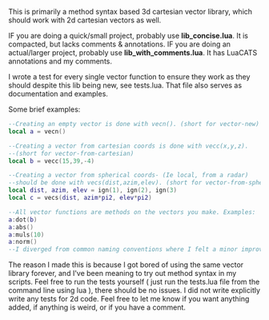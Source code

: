 This is primarily a method syntax based 3d cartesian vector library, which should work with 2d cartesian vectors as well.

IF you are doing a quick/small project, probably use **lib_concise.lua**. It is compacted, but lacks comments & annotations.
IF you are doing an actual/larger project, probably use **lib_with_comments.lua**. It has LuaCATS annotations and my comments.

I wrote a test for every single vector function to ensure they work as they should despite this lib being new, see tests.lua. That file also serves as documentation and examples.

Some brief examples:
```lua
--Creating an empty vector is done with vecn(). (short for vector-new) (this has to do with conveying intent)
local a = vecn()

--Creating a vector from cartesian coords is done with vecc(x,y,z).
--(short for vector-from-cartesian)
local b = vecc(15,39,-4)

--Creating a vector from spherical coords- (Ie local, from a radar)
--should be done with vecs(dist,azim,elev). (short for vector-from-spherical)
local dist, azim, elev = ign(1), ign(2), ign(3)
local c = vecs(dist, azim*pi2, elev*pi2)
```
```lua
--All vector functions are methods on the vectors you make. Examples:
a:dot(b)
a:abs()
a:muls(10)
a:norm()
--I diverged from common naming conventions where I felt a minor improvement/clarification could be made.
```

The reason I made this is because I got bored of using the same vector library forever, and I've been meaning to try out method syntax in my scripts.
Feel free to run the tests yourself ( just run the tests.lua file from the command line using lua ), there should be no issues. I did not write explicitly write any tests for 2d code.
Feel free to let me know if you want anything added, if anything is weird, or if you have a comment.
